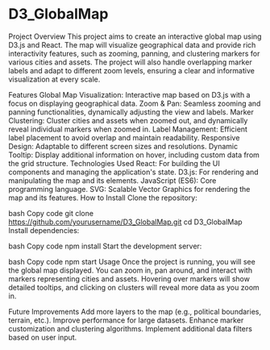 # D3_GlobalMap
Project Overview
This project aims to create an interactive global map using D3.js and React. The map will visualize geographical data and provide rich interactivity features, such as zooming, panning, and clustering markers for various cities and assets. The project will also handle overlapping marker labels and adapt to different zoom levels, ensuring a clear and informative visualization at every scale.

Features
Global Map Visualization: Interactive map based on D3.js with a focus on displaying geographical data.
Zoom & Pan: Seamless zooming and panning functionalities, dynamically adjusting the view and labels.
Marker Clustering: Cluster cities and assets when zoomed out, and dynamically reveal individual markers when zoomed in.
Label Management: Efficient label placement to avoid overlap and maintain readability.
Responsive Design: Adaptable to different screen sizes and resolutions.
Dynamic Tooltip: Display additional information on hover, including custom data from the grid structure.
Technologies Used
React: For building the UI components and managing the application's state.
D3.js: For rendering and manipulating the map and its elements.
JavaScript (ES6): Core programming language.
SVG: Scalable Vector Graphics for rendering the map and its features.
How to Install
Clone the repository:

bash
Copy code
git clone https://github.com/yourusername/D3_GlobalMap.git
cd D3_GlobalMap
Install dependencies:

bash
Copy code
npm install
Start the development server:

bash
Copy code
npm start
Usage
Once the project is running, you will see the global map displayed. You can zoom in, pan around, and interact with markers representing cities and assets. Hovering over markers will show detailed tooltips, and clicking on clusters will reveal more data as you zoom in.

Future Improvements
Add more layers to the map (e.g., political boundaries, terrain, etc.).
Improve performance for large datasets.
Enhance marker customization and clustering algorithms.
Implement additional data filters based on user input.
